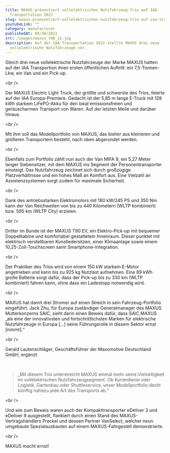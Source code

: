 ```yaml
---
title: MAXUS präsentiert vollelektrisches Nutzfahrzeug-Trio auf IAA
  Transportation 2022
slug: maxus-praesentiert-vollelektrisches-nutzfahrzeug-trio-auf-iaa-transportation-2022
youtubeLink: ""
category: manufacturer
publishedAt: 09/30/2022
src: /images/maxus_t90_22.jpg
description: Auf der IAA Transportation 2022 stellte MAXUS drei neue
  vollelektrische Nutzfahrzeuge vor.
---
```

Gleich drei neue vollelektrische Nutzfahrzeuge der Marke MAXUS hatten auf der IAA Transportion ihren ersten öffentlichen Auftritt: ein 7,5-Tonnen-Lkw, ein Van und ein Pick-up.

<﻿br />

Der MAXUS Electric Light Truck, der größte und schwerste des Trios, feierte auf der IAA Europa-Premiere. Gedacht ist der 5,85 m lange E-Truck mit 128 kWh starkem LiFePO-Akku für den lokal emissionsfreien und geräuscharmen Transport von Waren. Auf der letzten Meile und darüber hinaus.

<﻿br />

Mit ihm soll das Modellportfolio von MAXUS, das bisher aus kleineren und größeren Transportern besteht, nach oben abgerundet werden.

<﻿br />

Ebenfalls zum Portfolio zählt nun auch der Van MIFA 9, ein 5,27 Meter langer Siebensitzer, mit dem MAXUS ins Segment der Personentransporter einsteigt. Das Nutzfahrzeug zeichnet sich durch großzügige Platzverhältnisse und ein hohes Maß an Komfort aus. Eine Vielzahl an Assistenzsystemen sorgt zudem für maximale Sicherheit.

<﻿br />

Dank des antriebsstarken Elektromotors mit 180 kW/245 PS und 350 Nm kann der Van Reichweiten von bis zu 440 Kilometern (WLTP kombiniert) bzw. 595 km (WLTP City) erzielen.

<﻿br />

Dritter im Bunde ist der MAXUS T90 EV, ein Elektro-Pick-up mit bequemer Doppelkabine und komfortabel gestaltetem Innenraum. Dieser punktet mit elektrisch verstellbaren Kunstledersitzen, einer Klimaanlage sowie einem 10,25-Zoll-Touchscreen samt Smartphone-Integration.

<﻿br />

Der Praktiker des Trios wird von einem 150 kW starkem E-Motor angetrieben und kann bis zu 925 kg Nutzlast aufnehmen. Eine 89 kWh große Batterie sorgt dafür, dass der Pick-up bis zu 330 km (WLTP kombiniert) fahren kann, ohne dass ein Ladestopp notwendig wird.

<﻿br />

MAXUS hat damit drei Stromer auf einen Streich in sein Fahrzeug-Portfolio eingeführt. Jack Zhu, für Europa zuständiger Generalmanager des MAXUS Mutterkonzerns SAIC, sieht darin einen Beweis dafür, dass SAIC MAXUS „als eine der innovativsten und fortschrittlichsten Marken für elektrische Nutzfahrzeuge in Europa \[…] seine Führungsrolle in diesem Sektor ernst \[nimmt].“

<﻿br />

Gerald Lautenschläger, Geschäftsführer der Maxomotive Deutschland GmbH, ergänzt: 

<br />

> „Mit diesem Trio unterstreicht MAXUS einmal mehr seine Vielseitigkeit im vollelektrischen Nutzfahrzeugsegment. Ob Kurierdienst oder Logistik, Gartenbau oder Shuttleservice, unser Modellportfolio deckt künftig nahezu jede Art des Transports ab.“ 

<﻿br />

Und wie zum Beweis waren auch der Kompakttransporter eDeliver 3 und eDeliver 9 ausgestellt, flankiert durch einen Stand des MAXUS-Vertragshändlers Preckel und dessen Partner VanSelect, welcher neun umgebaute Spezialausbauten auf einem MAXUS-Fahrgestell demonstrierte.

<﻿br />

MAXUS macht ernst!